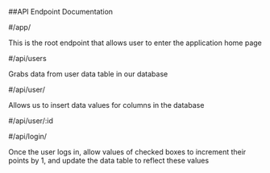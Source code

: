 ##API Endpoint Documentation

#/app/

This is the root endpoint that allows user to enter the application home page


#/api/users

Grabs data from user data table in our database


#/api/user/

Allows us to insert data values for columns in the database


#/api/user/:id


#/api/login/

Once the user logs in, allow values of checked boxes to increment their points by 1, and update the data table to reflect these values
